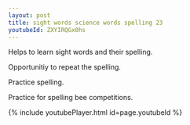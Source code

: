 ```yaml
---
layout: post
title: sight words science words spelling 23
youtubeId: ZXYIRQGx0hs
---
```

 
 
Helps to learn sight words and their spelling.

Opportunitiy to repeat the spelling. 

Practice spelling. 
 
Practice for spelling bee competitions. 
 
{% include youtubePlayer.html id=page.youtubeId %}
 
 

